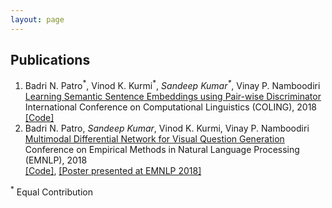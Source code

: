 ```yaml
---
layout: page
---
```



<h2>Publications</h2>
<ol>
  <li> Badri N. Patro<sup>*</sup>, Vinod K. Kurmi<sup>*</sup>, <em>Sandeep Kumar<sup>*</sup></em>, Vinay P. Namboodiri <br/>
	<a href="https://arxiv.org/abs/1806.00807">Learning Semantic Sentence Embeddings using Pair-wise Discriminator
</a><br/>
	 International Conference on Computational Linguistics (COLING), 2018 <br/>
	<a href="https://github.com/badripatro/PQG">[Code]</a><br/>
	</li>

<li> Badri N. Patro, <em>Sandeep Kumar</em>, Vinod K. Kurmi, Vinay P. Namboodiri <br/>
	<a href="http://aclweb.org/anthology/D18-1434">Multimodal Differential Network for Visual Question Generation
</a><br/>
	 Conference on Empirical Methods in Natural Language Processing (EMNLP), 2018 <br/>
	<a href="https://github.com/badripatro/Visual_Question_Generation">[Code]</a>, <a href="https://docs.google.com/drawings/d/1xIUZOsaWX-SfvGNzSpFNSSfg8HbwBiNd6ie3hfZLjAE/edit?usp=sharing">[Poster presented at EMNLP 2018]</a><br/>
	</li>
	
</ol>
<sup>*</sup> Equal Contribution <br/>
